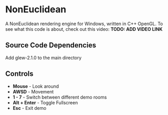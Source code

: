 # NonEuclidean
A NonEuclidean rendering engine for Windows, written in C++ OpenGL.
To see what this code is about, check out this video:
**TODO: ADD VIDEO LINK**

## Source Code Dependencies
Add glew-2.1.0 to the main directory

## Controls
* **Mouse** - Look around
* **AWSD** - Movement
* **1 - 7** - Switch between different demo rooms
* **Alt + Enter** - Toggle Fullscreen
* **Esc** - Exit demo
